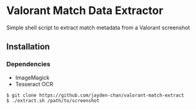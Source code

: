 # Valorant Match Data Extractor

Simple shell script to extract match metadata from a Valorant screenshot

## Installation
### Dependencies
* ImageMagick
* Tesseract OCR

```
$ git clone https://github.com/jayden-chan/valorant-match-extract
$ ./extract.sh /path/to/screenshot
```

